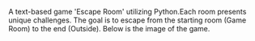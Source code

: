 A text-based game 'Escape Room' utilizing Python.Each room presents unique challenges. The goal is to escape from the starting room (Game Room) to the end (Outside).
Below is the image of the game.
